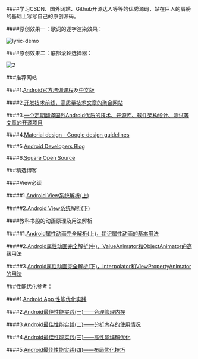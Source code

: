 
####学习CSDN、国外网站、Github开源达人等等的优秀源码，站在巨人的肩膀的基础上写写自己的原创源码。

####原创效果一：歌词的逐字渲染效果：

![lyric-demo](http://img.blog.csdn.net/20150619102828712)

####原创效果二：底部滚轮选择器：

![2](http://img.blog.csdn.net/20150624122543591)


###推荐网站

####1.[Android官方培训课程][Android Developers Training]及[中文版][android-training-course-in-chinese]

####2.[开发技术前线，高质量技术文章的聚合网站][devtf]

####3.[一个定期翻译国外Android优质的技术、开源库、软件架构设计、测试等文章的开源项目][android-tech-frontier]

####4.[Material design - Google design guidelines][Material design - Google design guidelines]

####5.[Android Developers Blog][Android Developers Blog]

####6.[Square Open Source][Square-Open-Source]

###精选博客

####View必读

#####1.[Android View系统解析(上)][article-details-38168103]

#####2.[Android View系统解析(下)][article-details-38426471]

####教科书般的动画原理及用法解析

#####1.[Android属性动画完全解析(上)，初识属性动画的基本用法](http://blog.csdn.net/guolin_blog/article/details/43536355)

#####2.[Android属性动画完全解析(中)，ValueAnimator和ObjectAnimator的高级用法](http://blog.csdn.net/guolin_blog/article/details/43816093)

#####3.[Android属性动画完全解析(下)，Interpolator和ViewPropertyAnimator的用法](http://blog.csdn.net/guolin_blog/article/details/44171115)

###性能优化参考：

####1.[Android App 性能优化实践](http://stackvoid.com/performance-tuning-on-android/)

####2.[Android最佳性能实践(一)——合理管理内存](http://blog.csdn.net/guolin_blog/article/details/42238627)

####3.[Android最佳性能实践(二)——分析内存的使用情况](http://blog.csdn.net/guolin_blog/article/details/42238633)

####4.[Android最佳性能实践(三)——高性能编码优化](http://blog.csdn.net/guolin_blog/article/details/42318689)

####5.[Android最佳性能实践(四)——布局优化技巧](http://blog.csdn.net/guolin_blog/article/details/43376527)

[article-details-38168103]:	http://blog.csdn.net/singwhatiwanna/article/details/38168103
[article-details-38426471]:	http://blog.csdn.net/singwhatiwanna/article/details/38426471
[Square-Open-Source]:	http://square.github.io/
[devtf]:	http://www.devtf.cn/
[android-tech-frontier]:	https://github.com/bboyfeiyu/android-tech-frontier
[Android Developers Training]:	http://developer.android.com/training/index.html
[android-training-course-in-chinese]:	https://github.com/kesenhoo/android-training-course-in-chinese
[Material design - Google design guidelines]:	http://www.google.com/design/spec/material-design/introduction.html#introduction-goals
[Android Developers Blog]:	http://android-developers.blogspot.com/
